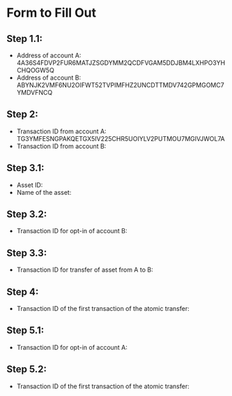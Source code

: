 # Form to Fill Out

## Step 1.1:

* Address of account A: 4A36S4FDVP2FUR6MATJZSGDYMM2QCDFVGAM5DDJBM4LXHPO3YHCHQOGW5Q
* Address of account B: ABYNJK2VMF6NU2OIFWT52TVPIMFHZ2UNCDTTMDV742GPMGOMC7YMDVFNCQ

## Step 2:

* Transaction ID from account A: TG3YMFESNGPAKQETGX5IV225CHR5UOIYLV2PUTMOU7MGIVJWOL7A
* Transaction ID from account B: 

## Step 3.1:

* Asset ID:
* Name of the asset: 

## Step 3.2:

* Transaction ID for opt-in of account B:

## Step 3.3:

* Transaction ID for transfer of asset from A to B:

## Step 4:

* Transaction ID of the first transaction of the atomic transfer:

## Step 5.1:

* Transaction ID for opt-in of account A:

## Step 5.2:

* Transaction ID of the first transaction of the atomic transfer:
